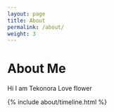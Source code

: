 ```yaml
---
layout: page
title: About
permalink: /about/
weight: 3
---
```


# **About Me**

Hi I am Tekonora
Love flower 

<div class="row">
{% include about/timeline.html %}
</div>

